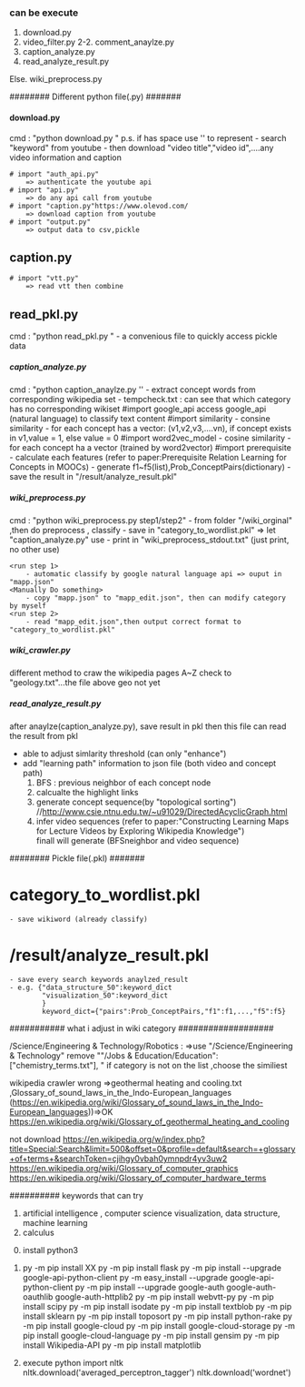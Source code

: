 ### can be execute ###
1. download.py
2. video_filter.py
2-2. comment_anaylze.py
3. caption_analyze.py
4. read_analyze_result.py

Else. wiki_preprocess.py

########   Different python file(.py)   #######
#### download.py #####
cmd : "python download.py <keyword> <num>"
p.s. if <keyword> has space use '' to represent 
    - search "keyword" from youtube
    - then download "video title","video id",....any video information and caption

    # import "auth_api.py"
        => authenticate the youtube api
    # import "api.py"
        => do any api call from youtube
    # import "caption.py"https://www.olevod.com/
        => download caption from youtube 
    # import "output.py"
        => output data to csv,pickle

## caption.py 
    # import "vtt.py"
        => read vtt then combine

## read_pkl.py 
cmd : "python read_pkl.py <keyword> <num>"
    - a convenious file to quickly access pickle data

##### caption_analyze.py #####
cmd : "python caption_anaylze.py '<keyword>' <num>
    - extract concept words from corresponding wikipedia set
    - tempcheck.txt : can see that which category has no corresponding wikiset
    #import google_api
        access google_api (natural language) to classify text content
    #import similarity
        - consine similarity 
        - for each concept has a vector: (v1,v2,v3,....vn),
            if concept exists in v1,value = 1, else value = 0
    #import word2vec_model
        - cosine similarity
        - for each concept ha a vector (trained by word2vector)
    #import prerequisite
        - calculate each features (refer to paper:Prerequisite Relation Learning for Concepts in MOOCs)
        - generate f1~f5(list),Prob_ConceptPairs(dictionary)
        - save the result in "/result/analyze_result.pkl"

##### wiki_preprocess.py #####
cmd : "python wiki_preprocess.py step1/step2"
    - from folder "/wiki_orginal" ,then do preprocess , classify 
    - save in "category_to_wordlist.pkl" => let "caption_analyze.py" use
    - print in "wiki_preprocess_stdout.txt" (just print, no other use)

    <run step 1>
        - automatic classify by google natural language api => ouput in "mapp.json"
    <Manually Do something>
        - copy "mapp.json" to "mapp_edit.json", then can modify category by myself
    <run step 2>
        - read "mapp_edit.json",then output correct format to "category_to_wordlist.pkl"


##### wiki_crawler.py #####
 different method to craw the wikipedia pages
 A~Z check to "geology.txt"...the file above geo not yet


##### read_analyze_result.py #####
after anaylze(caption_analyze.py), save result in pkl
then this file can read the result from pkl
- able to adjust simlarity threshold (can only "enhance")
- add "learning path" information to json file (both video and concept path)
    1. BFS : previous neighbor of each concept node
    2. calcualte the highlight links
    3. generate concept sequence(by "topological sorting") //http://www.csie.ntnu.edu.tw/~u91029/DirectedAcyclicGraph.html
    4. infer video sequences (refer to paper:"Constructing Learning Maps for Lecture Videos by Exploring Wikipedia Knowledge")    
    finall will generate (BFSneighbor and video sequence)







######## Pickle file(.pkl) #######
# category_to_wordlist.pkl
    - save wikiword (already classify)
# /result/analyze_result.pkl
    - save every search keywords anaylzed_result
    - e.g. {"data_structure_50":keyword_dict
            "visualization_50":keyword_dict
            }
            keyword_dict={"pairs":Prob_ConceptPairs,"f1":f1,...,"f5":f5}





########### what i adjust in wiki category ###################



/Science/Engineering & Technology/Robotics : =>use "/Science/Engineering & Technology"
remove ""/Jobs & Education/Education": ["chemistry_terms.txt"], "
if category is not on the list ,choose the similiest


wikipedia crawler wrong =>geothermal heating and cooling.txt ,Glossary_of_sound_laws_in_the_Indo-European_languages
(https://en.wikipedia.org/wiki/Glossary_of_sound_laws_in_the_Indo-European_languages))=>OK
https://en.wikipedia.org/wiki/Glossary_of_geothermal_heating_and_cooling

not download
https://en.wikipedia.org/w/index.php?title=Special:Search&limit=500&offset=0&profile=default&search=+glossary+of+terms+&searchToken=cjihgy0vbah0ymnpdr4yv3uw2
https://en.wikipedia.org/wiki/Glossary_of_computer_graphics
https://en.wikipedia.org/wiki/Glossary_of_computer_hardware_terms

########## keywords that can try
1. artificial intelligence , computer science visualization, data structure, machine learning
2. calculus




<!-- install -->
0. install python3

1. py -m pip install XX
py -m pip install flask
py -m pip install --upgrade google-api-python-client
py -m easy_install --upgrade google-api-python-client
py -m pip install --upgrade google-auth google-auth-oauthlib google-auth-httplib2
py -m pip install webvtt-py
py -m pip install scipy
py -m pip install isodate
py -m pip install textblob
py -m pip install sklearn
py -m pip install toposort
py -m pip install python-rake
py -m pip install google-cloud
py -m pip install google-cloud-storage
py -m pip install google-cloud-language
py -m pip install gensim
py -m pip install Wikipedia-API
py -m pip install matplotlib

2. execute python 
import nltk
nltk.download('averaged_perceptron_tagger')
nltk.download('wordnet')
